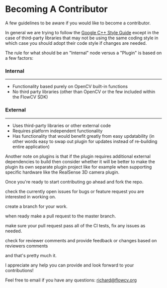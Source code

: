 # Becoming A Contributor

A few guidelines to be aware if you would like to become a contributor.

In general we are trying to follow the [Google C++ Style Guide](https://google.github.io/styleguide/cppguide.html) except in the case of third-party libraries that may not be using the same coding style in which case you should adopt their code style if changes are needed.

The rule for what should be an "Internal" node versus a "Plugin" is based on a few factors:

### Internal

---
* Functionality based purely on OpenCV built-in functions
* No third party libraries (other than OpenCV or the few included within the FlowCV SDK)

### External

---
* Uses third-party libraries or other external code
* Requires platform independent functionality
* Has functionality that would benefit greatly from easy updatability (in other words easy to swap out plugin for updates instead of re-building entire application)

Another note on plugins is that if the plugin requires additional external dependencies to build then consider whether it will be better to make the plugin its own separate plugin project like for example when supporting specific hardware like the RealSense 3D camera plugin.

Once you're ready to start contributing go ahead and fork the repo.

check the currently open issues for bugs or feature request you are interested in working on.

create a branch for your work.

when ready make a pull request to the master branch.

make sure your pull request pass all of the CI tests, fix any issues as needed.

check for reviewer comments and provide feedback or changes based on reviewers comments

and that's pretty much it.

I appreciate any help you can provide and look forward to your contributions!

Feel free to email if you have any questions: richard@flowcv.org
